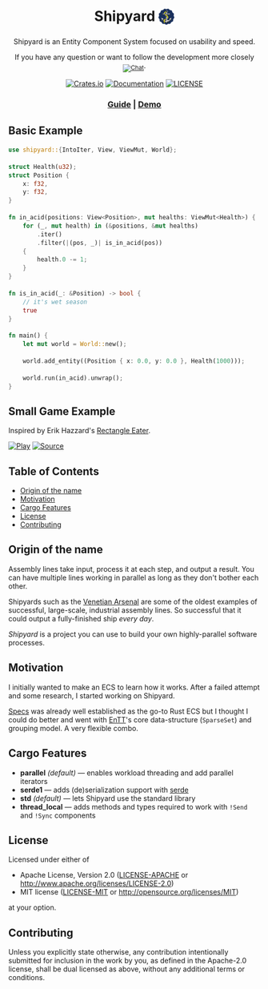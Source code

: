 <div align="center">

# Shipyard <sub><img src="./logo.png" width=32> </sub> <!-- omit in toc -->

Shipyard is an Entity Component System focused on usability and speed.

If you have any question or want to follow the development more closely <sub>[![Chat](https://img.shields.io/badge/join-Zulip-brightgreen.svg)](https://shipyard.zulipchat.com)</sub>.

[![Crates.io](https://img.shields.io/crates/v/shipyard)](https://crates.io/crates/shipyard)
[![Documentation](https://docs.rs/shipyard/badge.svg)](https://docs.rs/shipyard)
[![LICENSE](https://img.shields.io/crates/l/shipyard)](LICENSE-APACHE)

### [Guide](https://leudz.github.io/shipyard/guide/0.5.0) | [Demo](https://leudz.github.io/shipyard/bunny_demo)

</div>

## Basic Example <!-- omit in toc -->
```rust
use shipyard::{IntoIter, View, ViewMut, World};

struct Health(u32);
struct Position {
    x: f32,
    y: f32,
}

fn in_acid(positions: View<Position>, mut healths: ViewMut<Health>) {
    for (_, mut health) in (&positions, &mut healths)
        .iter()
        .filter(|(pos, _)| is_in_acid(pos))
    {
        health.0 -= 1;
    }
}

fn is_in_acid(_: &Position) -> bool {
    // it's wet season
    true
}

fn main() {
    let mut world = World::new();

    world.add_entity((Position { x: 0.0, y: 0.0 }, Health(1000)));

    world.run(in_acid).unwrap();
}
```

## Small Game Example <!-- omit in toc -->

Inspired by Erik Hazzard's [Rectangle Eater](http://erikhazzard.github.io/RectangleEater/).

[![Play](https://img.shields.io/badge/Play-Online-green)](https://leudz.github.io/shipyard/square_eater)
[![Source](https://img.shields.io/badge/View-Source-blue)](square_eater/src/main.rs)

## Table of Contents <!-- omit in toc -->
- [Origin of the name](#origin-of-the-name)
- [Motivation](#motivation)
- [Cargo Features](#cargo-features)
- [License](#license)
- [Contributing](#contributing)

## Origin of the name

Assembly lines take input, process it at each step, and output a result. You can have multiple lines working in parallel as long as they don't bother each other.

Shipyards such as the [Venetian Arsenal](https://en.wikipedia.org/wiki/Venetian_Arsenal) are some of the oldest examples of successful, large-scale, industrial assembly lines.  So successful that it could output a fully-finished ship _every day_.

*Shipyard* is a project you can use to build your own highly-parallel software processes.

## Motivation

I initially wanted to make an ECS to learn how it works. After a failed attempt and some research, I started working on Shipyard.

[Specs](https://github.com/amethyst/specs) was already well established as the go-to Rust ECS but I thought I could do better and went with [EnTT](https://github.com/skypjack/entt)'s core data-structure (`SparseSet`) and grouping model. A very flexible combo.

## Cargo Features

- **parallel** *(default)* &mdash; enables workload threading and add parallel iterators
- **serde1** &mdash; adds (de)serialization support with [serde](https://github.com/serde-rs/serde)
- **std** *(default)* &mdash; lets Shipyard use the standard library
- **thread_local** &mdash; adds methods and types required to work with `!Send` and `!Sync` components

## License

Licensed under either of

 * Apache License, Version 2.0
   ([LICENSE-APACHE](LICENSE-APACHE) or http://www.apache.org/licenses/LICENSE-2.0)
 * MIT license
   ([LICENSE-MIT](LICENSE-MIT) or http://opensource.org/licenses/MIT)

at your option.

## Contributing

Unless you explicitly state otherwise, any contribution intentionally submitted
for inclusion in the work by you, as defined in the Apache-2.0 license, shall be
dual licensed as above, without any additional terms or conditions.
